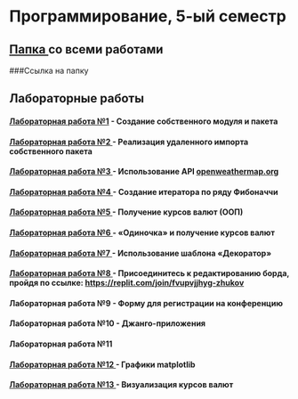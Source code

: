 # Программирование, 5-ый семестр

## <a href = "https://replit.com/@Buryackov-Ivan?path=folder/PROG-5-sem"> Папка </a> со всеми работами
###Ссылка на папку

## Лабораторные работы
#### <a href = https://replit.com/@Buryackov-Ivan/LR-1> Лабораторная работа №1</a> - Создание собственного модуля и пакета

#### <a href = https://replit.com/@Buryackov-Ivan/LR-2> Лабораторная работа №2 </a> - Реализация удаленного импорта собственного пакета

#### <a href = https://replit.com/@Buryackov-Ivan/LR-3> Лабораторная работа №3 </a> - Использование API <a href = https://openweathermap.org> openweathermap.org</a>

#### <a href = https://replit.com/@Buryackov-Ivan/LR-4> Лабораторная работа №4 </a> - Создание итератора по ряду Фибоначчи

#### <a href = https://replit.com/@Buryackov-Ivan/LR-5> Лабораторная работа №5 </a> - Получение курсов валют (ООП)

#### <a href = https://replit.com/@Buryackov-Ivan/LR-6> Лабораторная работа №6 </a> - «Одиночка» и получение курсов валют

#### <a href = https://replit.com/@Buryackov-Ivan/LR-7> Лабораторная работа №7 </a> - Использование шаблона «Декоратор»

#### <a href = "https://replit.com/@Buryackov-Ivan/LR-8-nuzh"> Лабораторная работа №8 </a> - Присоединитесь к редактированию борда, пройдя по ссылке: https://replit.com/join/fvupvjjhyg-zhukov

#### <a> Лабораторная работа №9 </a> - Форму для регистрации на конференцию

#### <a> Лабораторная работа №10 </a> - Джанго-приложения

#### <a> Лабораторная работа №11 </a>

#### <a href = "https://colab.research.google.com/drive/1WaX-WxoVbPqNP4gP9C2Vg4EPh59wAhYN?usp=sharing#scrollTo=I01c08EEpqmQ"> Лабораторная работа №12 </a> - Графики matplotlib

#### <a href = "https://colab.research.google.com/drive/1i2LqGPlICyPyEcSEKv-QZZe0JE_U9i-j"> Лабораторная работа №13 </a> - Визуализация курсов валют
